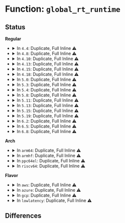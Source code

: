 # Function: <code>global_rt_runtime</code>

## Status
<b>Regular</b>
<ul>
<li>
<details>
<summary>In <code>4.4</code>: Duplicate, Full Inline ⚠️</summary>

**Collision:** Static Duplication

**Inline:** Full

**Transformation:** False

**Instances:**

```
In kernel/sched/core.c (ffffffff81f7e08c)
Location: kernel/sched/sched.h:1017
Inline: True
Inline callers:
  - kernel/sched/core.c:sched_init
  - kernel/sched/core.c:sched_init
  - kernel/sched/core.c:sched_rt_handler
  - kernel/sched/core.c:sched_rt_handler
  - kernel/sched/core.c:sched_rt_handler
```
```
In kernel/sched/deadline.c (ffffffff810c2f1f)
Location: kernel/sched/sched.h:1017
Inline: True
Inline callers:
  - kernel/sched/deadline.c:init_dl_bw
```
</details>
</li>
<li>
<details>
<summary>In <code>4.8</code>: Duplicate, Full Inline ⚠️</summary>

**Collision:** Static Duplication

**Inline:** Full

**Transformation:** False

**Instances:**

```
In kernel/sched/core.c (ffffffff810b3436)
Location: kernel/sched/sched.h:1055
Inline: True
Inline callers:
  - kernel/sched/core.c:sched_rt_handler
  - kernel/sched/core.c:sched_rt_handler
  - kernel/sched/core.c:sched_rt_handler
  - kernel/sched/core.c:sched_init
  - kernel/sched/core.c:sched_init
```
```
In kernel/sched/deadline.c (ffffffff810c68af)
Location: kernel/sched/sched.h:1055
Inline: True
Inline callers:
  - kernel/sched/deadline.c:init_dl_bw
```
</details>
</li>
<li>
<details>
<summary>In <code>4.10</code>: Duplicate, Full Inline ⚠️</summary>

**Collision:** Static Duplication

**Inline:** Full

**Transformation:** False

**Instances:**

```
In kernel/sched/core.c (ffffffff810b9a86)
Location: kernel/sched/sched.h:1089
Inline: True
Inline callers:
  - kernel/sched/core.c:sched_rt_handler
  - kernel/sched/core.c:sched_rt_handler
  - kernel/sched/core.c:sched_rt_handler
  - kernel/sched/core.c:sched_init
  - kernel/sched/core.c:sched_init
```
```
In kernel/sched/deadline.c (ffffffff810cc89f)
Location: kernel/sched/sched.h:1089
Inline: True
Inline callers:
  - kernel/sched/deadline.c:init_dl_bw
```
</details>
</li>
<li>
<details>
<summary>In <code>4.13</code>: Duplicate, Full Inline ⚠️</summary>

**Collision:** Static Duplication

**Inline:** Full

**Transformation:** False

**Instances:**

```
In kernel/sched/core.c (ffffffff820c3447)
Location: kernel/sched/sched.h:1257
Inline: True
Inline callers:
  - kernel/sched/core.c:sched_init
  - kernel/sched/core.c:sched_init
```
```
In kernel/sched/rt.c (ffffffff810c5093)
Location: kernel/sched/sched.h:1257
Inline: True
Inline callers:
  - kernel/sched/rt.c:sched_rt_handler
  - kernel/sched/rt.c:sched_rt_handler
```
```
In kernel/sched/deadline.c (ffffffff810c8bdc)
Location: kernel/sched/sched.h:1257
Inline: True
Inline callers:
  - kernel/sched/deadline.c:sched_dl_do_global
  - kernel/sched/deadline.c:init_dl_rq_bw_ratio
  - kernel/sched/deadline.c:init_dl_rq_bw_ratio
  - kernel/sched/deadline.c:sched_dl_global_validate
  - kernel/sched/deadline.c:init_dl_bw
```
</details>
</li>
<li>
<details>
<summary>In <code>4.15</code>: Duplicate, Full Inline ⚠️</summary>

**Collision:** Static Duplication

**Inline:** Full

**Transformation:** False

**Instances:**

```
In kernel/sched/core.c (ffffffff826cb4d8)
Location: kernel/sched/sched.h:1294
Inline: True
Inline callers:
  - kernel/sched/core.c:sched_init
  - kernel/sched/core.c:sched_init
```
```
In kernel/sched/rt.c (ffffffff810cc7b8)
Location: kernel/sched/sched.h:1294
Inline: True
Inline callers:
  - kernel/sched/rt.c:sched_rt_handler
  - kernel/sched/rt.c:sched_rt_handler
```
```
In kernel/sched/deadline.c (ffffffff810d02fc)
Location: kernel/sched/sched.h:1294
Inline: True
Inline callers:
  - kernel/sched/deadline.c:sched_dl_do_global
  - kernel/sched/deadline.c:init_dl_rq_bw_ratio
  - kernel/sched/deadline.c:init_dl_rq_bw_ratio
  - kernel/sched/deadline.c:sched_dl_global_validate
  - kernel/sched/deadline.c:init_dl_bw
```
</details>
</li>
<li>
<details>
<summary>In <code>4.18</code>: Duplicate, Full Inline ⚠️</summary>

**Collision:** Static Duplication

**Inline:** Full

**Transformation:** False

**Instances:**

```
In kernel/sched/core.c (ffffffff826f561d)
Location: kernel/sched/sched.h:1383
Inline: True
Inline callers:
  - kernel/sched/core.c:sched_init
  - kernel/sched/core.c:sched_init
```
```
In kernel/sched/rt.c (ffffffff810d46d8)
Location: kernel/sched/sched.h:1383
Inline: True
Inline callers:
  - kernel/sched/rt.c:sched_rt_handler
  - kernel/sched/rt.c:sched_rt_handler
```
```
In kernel/sched/deadline.c (ffffffff810d8831)
Location: kernel/sched/sched.h:1383
Inline: True
Inline callers:
  - kernel/sched/deadline.c:sched_dl_do_global
  - kernel/sched/deadline.c:init_dl_rq_bw_ratio
  - kernel/sched/deadline.c:init_dl_rq_bw_ratio
  - kernel/sched/deadline.c:sched_dl_global_validate
  - kernel/sched/deadline.c:init_dl_bw
```
</details>
</li>
<li>
<details>
<summary>In <code>5.0</code>: Duplicate, Full Inline ⚠️</summary>

**Collision:** Static Duplication

**Inline:** Full

**Transformation:** False

**Instances:**

```
In kernel/sched/core.c (ffffffff828ac462)
Location: kernel/sched/sched.h:1537
Inline: True
Inline callers:
  - kernel/sched/core.c:sched_init
  - kernel/sched/core.c:sched_init
```
```
In kernel/sched/rt.c (ffffffff810de108)
Location: kernel/sched/sched.h:1537
Inline: True
Inline callers:
  - kernel/sched/rt.c:sched_rt_handler
  - kernel/sched/rt.c:sched_rt_handler
```
```
In kernel/sched/deadline.c (ffffffff810e2331)
Location: kernel/sched/sched.h:1537
Inline: True
Inline callers:
  - kernel/sched/deadline.c:sched_dl_do_global
  - kernel/sched/deadline.c:init_dl_rq_bw_ratio
  - kernel/sched/deadline.c:init_dl_rq_bw_ratio
  - kernel/sched/deadline.c:sched_dl_global_validate
  - kernel/sched/deadline.c:init_dl_bw
```
</details>
</li>
<li>
<details>
<summary>In <code>5.3</code>: Duplicate, Full Inline ⚠️</summary>

**Collision:** Static Duplication

**Inline:** Full

**Transformation:** False

**Instances:**

```
In kernel/sched/core.c (ffffffff828c4d37)
Location: kernel/sched/sched.h:1595
Inline: True
Inline callers:
  - kernel/sched/core.c:sched_init
  - kernel/sched/core.c:sched_init
```
```
In kernel/sched/rt.c (ffffffff810e5147)
Location: kernel/sched/sched.h:1595
Inline: True
Inline callers:
  - kernel/sched/rt.c:sched_rt_handler
  - kernel/sched/rt.c:sched_rt_handler
```
```
In kernel/sched/deadline.c (ffffffff810e8e31)
Location: kernel/sched/sched.h:1595
Inline: True
Inline callers:
  - kernel/sched/deadline.c:sched_dl_do_global
  - kernel/sched/deadline.c:init_dl_rq_bw_ratio
  - kernel/sched/deadline.c:init_dl_rq_bw_ratio
  - kernel/sched/deadline.c:sched_dl_global_validate
  - kernel/sched/deadline.c:init_dl_bw
```
</details>
</li>
<li>
<details>
<summary>In <code>5.4</code>: Duplicate, Full Inline ⚠️</summary>

**Collision:** Static Duplication

**Inline:** Full

**Transformation:** False

**Instances:**

```
In kernel/sched/core.c (ffffffff828cd325)
Location: kernel/sched/sched.h:1609
Inline: True
Inline callers:
  - kernel/sched/core.c:sched_init
  - kernel/sched/core.c:sched_init
  - kernel/sched/core.c:sched_init
```
```
In kernel/sched/rt.c (ffffffff810f05e9)
Location: kernel/sched/sched.h:1609
Inline: True
Inline callers:
  - kernel/sched/rt.c:sched_rt_handler
  - kernel/sched/rt.c:tg_rt_schedulable
```
```
In kernel/sched/deadline.c (ffffffff810f4911)
Location: kernel/sched/sched.h:1609
Inline: True
Inline callers:
  - kernel/sched/deadline.c:sched_dl_do_global
  - kernel/sched/deadline.c:init_dl_rq_bw_ratio
  - kernel/sched/deadline.c:init_dl_rq_bw_ratio
  - kernel/sched/deadline.c:sched_dl_global_validate
  - kernel/sched/deadline.c:init_dl_bw
```
</details>
</li>
<li>
<details>
<summary>In <code>5.8</code>: Duplicate, Full Inline ⚠️</summary>

**Collision:** Static Duplication

**Inline:** Full

**Transformation:** False

**Instances:**

```
In kernel/sched/core.c (ffffffff82cee799)
Location: kernel/sched/sched.h:1649
Inline: True
Inline callers:
  - kernel/sched/core.c:sched_init
  - kernel/sched/core.c:sched_init
```
```
In kernel/sched/rt.c (ffffffff810f9b02)
Location: kernel/sched/sched.h:1649
Inline: True
Inline callers:
  - kernel/sched/rt.c:sched_rt_handler
  - kernel/sched/rt.c:sched_rt_handler
```
```
In kernel/sched/deadline.c (ffffffff810fe021)
Location: kernel/sched/sched.h:1649
Inline: True
Inline callers:
  - kernel/sched/deadline.c:sched_dl_do_global
  - kernel/sched/deadline.c:init_dl_rq_bw_ratio
  - kernel/sched/deadline.c:init_dl_rq_bw_ratio
  - kernel/sched/deadline.c:sched_dl_global_validate
  - kernel/sched/deadline.c:init_dl_bw
```
</details>
</li>
<li>
<details>
<summary>In <code>5.11</code>: Duplicate, Full Inline ⚠️</summary>

**Collision:** Static Duplication

**Inline:** Full

**Transformation:** False

**Instances:**

```
In kernel/sched/core.c (ffffffff82fdae97)
Location: kernel/sched/sched.h:1714
Inline: True
Inline callers:
  - kernel/sched/core.c:sched_init
  - kernel/sched/core.c:sched_init
```
```
In kernel/sched/rt.c (ffffffff810f7ee2)
Location: kernel/sched/sched.h:1714
Inline: True
Inline callers:
  - kernel/sched/rt.c:sched_rt_handler
  - kernel/sched/rt.c:sched_rt_handler
```
```
In kernel/sched/deadline.c (ffffffff810fc6a3)
Location: kernel/sched/sched.h:1714
Inline: True
Inline callers:
  - kernel/sched/deadline.c:sched_dl_do_global
  - kernel/sched/deadline.c:init_dl_rq_bw_ratio
  - kernel/sched/deadline.c:init_dl_rq_bw_ratio
  - kernel/sched/deadline.c:sched_dl_global_validate
  - kernel/sched/deadline.c:init_dl_bw
```
</details>
</li>
<li>
<details>
<summary>In <code>5.13</code>: Duplicate, Full Inline ⚠️</summary>

**Collision:** Static Duplication

**Inline:** Full

**Transformation:** False

**Instances:**

```
In kernel/sched/core.c (ffffffff831e5995)
Location: kernel/sched/sched.h:1725
Inline: True
Inline callers:
  - kernel/sched/core.c:sched_init
  - kernel/sched/core.c:sched_init
```
```
In kernel/sched/rt.c (ffffffff810fa049)
Location: kernel/sched/sched.h:1725
Inline: True
Inline callers:
  - kernel/sched/rt.c:sched_rt_handler
  - kernel/sched/rt.c:sched_rt_handler
```
```
In kernel/sched/deadline.c (ffffffff810fe9f3)
Location: kernel/sched/sched.h:1725
Inline: True
Inline callers:
  - kernel/sched/deadline.c:sched_dl_do_global
  - kernel/sched/deadline.c:init_dl_rq_bw_ratio
  - kernel/sched/deadline.c:init_dl_rq_bw_ratio
  - kernel/sched/deadline.c:sched_dl_global_validate
  - kernel/sched/deadline.c:init_dl_bw
```
</details>
</li>
<li>
<details>
<summary>In <code>5.15</code>: Duplicate, Full Inline ⚠️</summary>

**Collision:** Static Duplication

**Inline:** Full

**Transformation:** False

**Instances:**

```
In kernel/sched/core.c (ffffffff832c99b7)
Location: kernel/sched/sched.h:2013
Inline: True
Inline callers:
  - kernel/sched/core.c:sched_init
  - kernel/sched/core.c:sched_init
```
```
In kernel/sched/rt.c (ffffffff81114e16)
Location: kernel/sched/sched.h:2013
Inline: True
Inline callers:
  - kernel/sched/rt.c:sched_rt_handler
  - kernel/sched/rt.c:sched_rt_handler
```
```
In kernel/sched/deadline.c (ffffffff8111a3b3)
Location: kernel/sched/sched.h:2013
Inline: True
Inline callers:
  - kernel/sched/deadline.c:sched_dl_do_global
  - kernel/sched/deadline.c:init_dl_rq_bw_ratio
  - kernel/sched/deadline.c:init_dl_rq_bw_ratio
  - kernel/sched/deadline.c:sched_dl_global_validate
  - kernel/sched/deadline.c:init_dl_bw
```
</details>
</li>
<li>
<details>
<summary>In <code>5.19</code>: Duplicate, Full Inline ⚠️</summary>

**Collision:** Static Duplication

**Inline:** Full

**Transformation:** False

**Instances:**

```
In kernel/sched/core.c (ffffffff8347cc4b)
Location: kernel/sched/sched.h:2008
Inline: True
Inline callers:
  - kernel/sched/core.c:sched_init
```
```
In kernel/sched/build_policy.c (ffffffff8113a12f)
Location: kernel/sched/sched.h:2008
Inline: True
Inline callers:
  - kernel/sched/build_policy.c:sched_dl_do_global
  - kernel/sched/build_policy.c:init_dl_rq_bw_ratio
  - kernel/sched/build_policy.c:init_dl_rq_bw_ratio
  - kernel/sched/build_policy.c:sched_dl_global_validate
  - kernel/sched/build_policy.c:init_dl_bw
  - kernel/sched/build_policy.c:sched_rt_handler
  - kernel/sched/build_policy.c:sched_rt_handler
```
</details>
</li>
<li>
<details>
<summary>In <code>6.2</code>: Duplicate, Full Inline ⚠️</summary>

**Collision:** Static Duplication

**Inline:** Full

**Transformation:** False

**Instances:**

```
In kernel/sched/core.c (ffffffff83ea8077)
Location: kernel/sched/sched.h:2058
Inline: True
Inline callers:
  - kernel/sched/core.c:sched_init
```
```
In kernel/sched/build_policy.c (ffffffff811649bf)
Location: kernel/sched/sched.h:2058
Inline: True
Inline callers:
  - kernel/sched/build_policy.c:sched_dl_do_global
  - kernel/sched/build_policy.c:init_dl_rq_bw_ratio
  - kernel/sched/build_policy.c:init_dl_rq_bw_ratio
  - kernel/sched/build_policy.c:sched_dl_global_validate
  - kernel/sched/build_policy.c:init_dl_bw
  - kernel/sched/build_policy.c:sched_rt_handler
  - kernel/sched/build_policy.c:sched_rt_handler
```
</details>
</li>
<li>
<details>
<summary>In <code>6.5</code>: Duplicate, Full Inline ⚠️</summary>

**Collision:** Static Duplication

**Inline:** Full

**Transformation:** False

**Instances:**

```
In kernel/sched/core.c (ffffffff836cc947)
Location: kernel/sched/sched.h:2101
Inline: True
Inline callers:
  - kernel/sched/core.c:sched_init
```
```
In kernel/sched/build_policy.c (ffffffff8117515f)
Location: kernel/sched/sched.h:2101
Inline: True
Inline callers:
  - kernel/sched/build_policy.c:sched_dl_do_global
  - kernel/sched/build_policy.c:sched_dl_do_global
  - kernel/sched/build_policy.c:init_dl_rq_bw_ratio
  - kernel/sched/build_policy.c:init_dl_rq_bw_ratio
  - kernel/sched/build_policy.c:init_dl_rq_bw_ratio
  - kernel/sched/build_policy.c:sched_dl_global_validate
  - kernel/sched/build_policy.c:init_dl_bw
  - kernel/sched/build_policy.c:init_dl_bw
  - kernel/sched/build_policy.c:sched_rt_handler
  - kernel/sched/build_policy.c:sched_rt_handler
```
</details>
</li>
<li>
<details>
<summary>In <code>6.8</code>: Duplicate, Full Inline ⚠️</summary>

**Collision:** Static Duplication

**Inline:** Full

**Transformation:** False

**Instances:**

```
In kernel/sched/core.c (ffffffff838fdd47)
Location: kernel/sched/sched.h:2143
Inline: True
Inline callers:
  - kernel/sched/core.c:sched_init
```
```
In kernel/sched/build_policy.c (ffffffff8118346f)
Location: kernel/sched/sched.h:2143
Inline: True
Inline callers:
  - kernel/sched/build_policy.c:sched_dl_do_global
  - kernel/sched/build_policy.c:sched_dl_do_global
  - kernel/sched/build_policy.c:init_dl_rq_bw_ratio
  - kernel/sched/build_policy.c:init_dl_rq_bw_ratio
  - kernel/sched/build_policy.c:init_dl_rq_bw_ratio
  - kernel/sched/build_policy.c:sched_dl_global_validate
  - kernel/sched/build_policy.c:init_dl_bw
  - kernel/sched/build_policy.c:init_dl_bw
  - kernel/sched/build_policy.c:sched_rt_handler
  - kernel/sched/build_policy.c:sched_rt_handler
```
</details>
</li>
</ul>
<b>Arch</b>
<ul>
<li>
<details>
<summary>In <code>arm64</code>: Duplicate, Full Inline ⚠️</summary>

**Collision:** Static Duplication

**Inline:** Full

**Transformation:** False

**Instances:**

```
In kernel/sched/core.c (ffff800011444b90)
Location: kernel/sched/sched.h:1609
Inline: True
Inline callers:
  - kernel/sched/core.c:sched_init
  - kernel/sched/core.c:sched_init
  - kernel/sched/core.c:sched_init
```
```
In kernel/sched/rt.c (ffff800010151ce8)
Location: kernel/sched/sched.h:1609
Inline: True
Inline callers:
  - kernel/sched/rt.c:sched_rt_handler
  - kernel/sched/rt.c:tg_rt_schedulable
```
```
In kernel/sched/deadline.c (ffff800010156f40)
Location: kernel/sched/sched.h:1609
Inline: True
Inline callers:
  - kernel/sched/deadline.c:sched_dl_do_global
  - kernel/sched/deadline.c:init_dl_rq_bw_ratio
  - kernel/sched/deadline.c:init_dl_rq_bw_ratio
  - kernel/sched/deadline.c:sched_dl_global_validate
  - kernel/sched/deadline.c:init_dl_bw
```
</details>
</li>
<li>
<details>
<summary>In <code>armhf</code>: Duplicate, Full Inline ⚠️</summary>

**Collision:** Static Duplication

**Inline:** Full

**Transformation:** False

**Instances:**

```
In kernel/sched/core.c (c151ec50)
Location: kernel/sched/sched.h:1609
Inline: True
Inline callers:
  - kernel/sched/core.c:sched_init
  - kernel/sched/core.c:sched_init
  - kernel/sched/core.c:sched_init
```
```
In kernel/sched/rt.c (c039ef94)
Location: kernel/sched/sched.h:1609
Inline: True
Inline callers:
  - kernel/sched/rt.c:sched_rt_handler
  - kernel/sched/rt.c:tg_rt_schedulable
```
```
In kernel/sched/deadline.c (c03a4b3c)
Location: kernel/sched/sched.h:1609
Inline: True
Inline callers:
  - kernel/sched/deadline.c:sched_dl_do_global
  - kernel/sched/deadline.c:sched_dl_global_validate
  - kernel/sched/deadline.c:init_dl_bw
```
</details>
</li>
<li>
<details>
<summary>In <code>ppc64el</code>: Duplicate, Full Inline ⚠️</summary>

**Collision:** Static Duplication

**Inline:** Full

**Transformation:** False

**Instances:**

```
In kernel/sched/core.c (c0000000013693e0)
Location: kernel/sched/sched.h:1609
Inline: True
Inline callers:
  - kernel/sched/core.c:sched_init
  - kernel/sched/core.c:sched_init
  - kernel/sched/core.c:sched_init
```
```
In kernel/sched/rt.c (c0000000001a5680)
Location: kernel/sched/sched.h:1609
Inline: True
Inline callers:
  - kernel/sched/rt.c:sched_rt_handler
  - kernel/sched/rt.c:tg_rt_schedulable
```
```
In kernel/sched/deadline.c (c0000000001aba38)
Location: kernel/sched/sched.h:1609
Inline: True
Inline callers:
  - kernel/sched/deadline.c:sched_dl_do_global
  - kernel/sched/deadline.c:init_dl_rq_bw_ratio
  - kernel/sched/deadline.c:init_dl_rq_bw_ratio
  - kernel/sched/deadline.c:sched_dl_global_validate
  - kernel/sched/deadline.c:init_dl_bw
```
</details>
</li>
<li>
<details>
<summary>In <code>riscv64</code>: Duplicate, Full Inline ⚠️</summary>

**Collision:** Static Duplication

**Inline:** Full

**Transformation:** False

**Instances:**

```
In kernel/sched/core.c (ffffffe000006a58)
Location: kernel/sched/sched.h:1609
Inline: True
Inline callers:
  - kernel/sched/core.c:sched_init
  - kernel/sched/core.c:sched_init
  - kernel/sched/core.c:sched_init
```
```
In kernel/sched/rt.c (ffffffe0000f9eb0)
Location: kernel/sched/sched.h:1609
Inline: True
Inline callers:
  - kernel/sched/rt.c:sched_rt_handler
  - kernel/sched/rt.c:tg_rt_schedulable
```
```
In kernel/sched/deadline.c (ffffffe0000fde70)
Location: kernel/sched/sched.h:1609
Inline: True
Inline callers:
  - kernel/sched/deadline.c:sched_dl_do_global
  - kernel/sched/deadline.c:init_dl_rq_bw_ratio
  - kernel/sched/deadline.c:init_dl_rq_bw_ratio
  - kernel/sched/deadline.c:sched_dl_global_validate
  - kernel/sched/deadline.c:init_dl_bw
```
</details>
</li>
</ul>
<b>Flavor</b>
<ul>
<li>
<details>
<summary>In <code>aws</code>: Duplicate, Full Inline ⚠️</summary>

**Collision:** Static Duplication

**Inline:** Full

**Transformation:** False

**Instances:**

```
In kernel/sched/core.c (ffffffff828b6101)
Location: kernel/sched/sched.h:1609
Inline: True
Inline callers:
  - kernel/sched/core.c:sched_init
  - kernel/sched/core.c:sched_init
```
```
In kernel/sched/rt.c (ffffffff810e9a37)
Location: kernel/sched/sched.h:1609
Inline: True
Inline callers:
  - kernel/sched/rt.c:sched_rt_handler
  - kernel/sched/rt.c:sched_rt_handler
```
```
In kernel/sched/deadline.c (ffffffff810edd11)
Location: kernel/sched/sched.h:1609
Inline: True
Inline callers:
  - kernel/sched/deadline.c:sched_dl_do_global
  - kernel/sched/deadline.c:init_dl_rq_bw_ratio
  - kernel/sched/deadline.c:init_dl_rq_bw_ratio
  - kernel/sched/deadline.c:sched_dl_global_validate
  - kernel/sched/deadline.c:init_dl_bw
```
</details>
</li>
<li>
<details>
<summary>In <code>azure</code>: Duplicate, Full Inline ⚠️</summary>

**Collision:** Static Duplication

**Inline:** Full

**Transformation:** False

**Instances:**

```
In kernel/sched/core.c (ffffffff828ae2a3)
Location: kernel/sched/sched.h:1609
Inline: True
Inline callers:
  - kernel/sched/core.c:sched_init
  - kernel/sched/core.c:sched_init
  - kernel/sched/core.c:sched_init
```
```
In kernel/sched/rt.c (ffffffff810d99a9)
Location: kernel/sched/sched.h:1609
Inline: True
Inline callers:
  - kernel/sched/rt.c:sched_rt_handler
  - kernel/sched/rt.c:tg_rt_schedulable
```
```
In kernel/sched/deadline.c (ffffffff810ddda1)
Location: kernel/sched/sched.h:1609
Inline: True
Inline callers:
  - kernel/sched/deadline.c:sched_dl_do_global
  - kernel/sched/deadline.c:init_dl_rq_bw_ratio
  - kernel/sched/deadline.c:init_dl_rq_bw_ratio
  - kernel/sched/deadline.c:sched_dl_global_validate
  - kernel/sched/deadline.c:init_dl_bw
```
</details>
</li>
<li>
<details>
<summary>In <code>gcp</code>: Duplicate, Full Inline ⚠️</summary>

**Collision:** Static Duplication

**Inline:** Full

**Transformation:** False

**Instances:**

```
In kernel/sched/core.c (ffffffff828c9017)
Location: kernel/sched/sched.h:1609
Inline: True
Inline callers:
  - kernel/sched/core.c:sched_init
  - kernel/sched/core.c:sched_init
  - kernel/sched/core.c:sched_init
```
```
In kernel/sched/rt.c (ffffffff810e6b19)
Location: kernel/sched/sched.h:1609
Inline: True
Inline callers:
  - kernel/sched/rt.c:sched_rt_handler
  - kernel/sched/rt.c:tg_rt_schedulable
```
```
In kernel/sched/deadline.c (ffffffff810eae41)
Location: kernel/sched/sched.h:1609
Inline: True
Inline callers:
  - kernel/sched/deadline.c:sched_dl_do_global
  - kernel/sched/deadline.c:init_dl_rq_bw_ratio
  - kernel/sched/deadline.c:init_dl_rq_bw_ratio
  - kernel/sched/deadline.c:sched_dl_global_validate
  - kernel/sched/deadline.c:init_dl_bw
```
</details>
</li>
<li>
<details>
<summary>In <code>lowlatency</code>: Duplicate, Full Inline ⚠️</summary>

**Collision:** Static Duplication

**Inline:** Full

**Transformation:** False

**Instances:**

```
In kernel/sched/core.c (ffffffff828ce357)
Location: kernel/sched/sched.h:1609
Inline: True
Inline callers:
  - kernel/sched/core.c:sched_init
  - kernel/sched/core.c:sched_init
```
```
In kernel/sched/rt.c (ffffffff810f1aa5)
Location: kernel/sched/sched.h:1609
Inline: True
Inline callers:
  - kernel/sched/rt.c:sched_rt_handler
  - kernel/sched/rt.c:sched_rt_handler
```
```
In kernel/sched/deadline.c (ffffffff810f5e11)
Location: kernel/sched/sched.h:1609
Inline: True
Inline callers:
  - kernel/sched/deadline.c:sched_dl_do_global
  - kernel/sched/deadline.c:init_dl_rq_bw_ratio
  - kernel/sched/deadline.c:init_dl_rq_bw_ratio
  - kernel/sched/deadline.c:sched_dl_global_validate
  - kernel/sched/deadline.c:init_dl_bw
```
</details>
</li>
</ul>

## Differences
